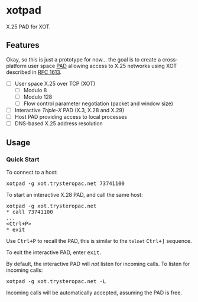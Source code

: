 # xotpad

X.25 PAD for XOT.

## Features

Okay, so this is just a prototype for now... the goal is to create a cross-platform user space
[PAD](https://en.wikipedia.org/wiki/Packet_assembler/disassembler)
allowing access to X.25 networks using XOT described in
[RFC 1613](https://www.rfc-editor.org/rfc/rfc1613.html).

  - [ ] User space X.25 over TCP (XOT)
      - [ ] Modulo 8
      - [ ] Modulo 128
      - [ ] Flow control parameter negotiation (packet and window size)
  - [ ] Interactive _Triple-X_ PAD (X.3, X.28 and X.29)
  - [ ] Host PAD providing access to local processes
  - [ ] DNS-based X.25 address resolution

## Usage

### Quick Start

To connect to a host:

<pre>
<kbd>xotpad -g xot.trysteropac.net 73741100</kbd>
</pre>

To start an interactive X.28 PAD, and call the same host:

<pre>
xotpad -g xot.trysteropac.net
* <kbd>call 73741100</kbd>
<i>...</i>
<kbd>&lt;Ctrl+P&gt</kbd>
* <kbd>exit</kbd>
</pre>

Use <kbd>Ctrl+P</kbd> to recall the PAD, this is similar to the `telnet` <kbd>Ctrl+]</kbd> sequence.

To exit the interactive PAD, enter <kbd>exit</kbd>.

By default, the interactive PAD will _not_ listen for incoming calls. To listen for
incoming calls:

<pre>
<kbd>xotpad -g xot.trysteropac.net -L</kbd>
</pre>

Incoming calls will be automatically accepted, assuming the PAD is free.
